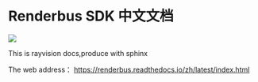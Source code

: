 Renderbus SDK 中文文档
========================

[![](https://img.shields.io/badge/docs--%E4%B8%AD%E6%96%87%E7%AE%80%E4%BD%93-latest-green)](https://renderbus.readthedocs.io/zh/latest)



This is rayvision docs,produce with sphinx

 The web address：  https://renderbus.readthedocs.io/zh/latest/index.html

​	

